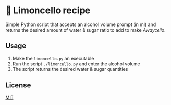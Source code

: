 # 🍋 Limoncello recipe

Simple Python script that accepts an alcohol volume prompt (in ml) and returns the desired amount of water & sugar ratio to add to make _Awaycello_.

## Usage

1. Make the `limoncello.py` an executable
2. Run the script `./limoncello.py` and enter the alcohol volume
3. The script returns the desired water & sugar quantities

## License

[MIT](https://choosealicense.com/licenses/mit/)